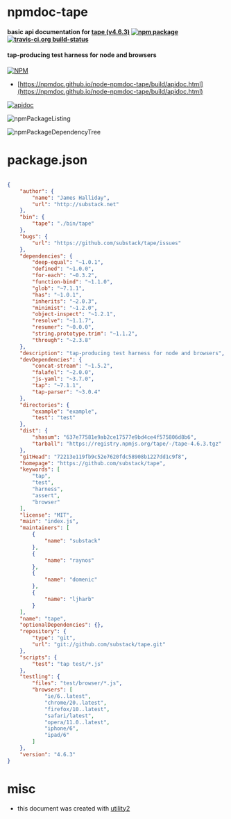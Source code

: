 # npmdoc-tape

#### basic api documentation for  [tape (v4.6.3)](https://github.com/substack/tape)  [![npm package](https://img.shields.io/npm/v/npmdoc-tape.svg?style=flat-square)](https://www.npmjs.org/package/npmdoc-tape) [![travis-ci.org build-status](https://api.travis-ci.org/npmdoc/node-npmdoc-tape.svg)](https://travis-ci.org/npmdoc/node-npmdoc-tape)

#### tap-producing test harness for node and browsers

[![NPM](https://nodei.co/npm/tape.png?downloads=true&downloadRank=true&stars=true)](https://www.npmjs.com/package/tape)

- [https://npmdoc.github.io/node-npmdoc-tape/build/apidoc.html](https://npmdoc.github.io/node-npmdoc-tape/build/apidoc.html)

[![apidoc](https://npmdoc.github.io/node-npmdoc-tape/build/screenCapture.buildCi.browser.%252Ftmp%252Fbuild%252Fapidoc.html.png)](https://npmdoc.github.io/node-npmdoc-tape/build/apidoc.html)

![npmPackageListing](https://npmdoc.github.io/node-npmdoc-tape/build/screenCapture.npmPackageListing.svg)

![npmPackageDependencyTree](https://npmdoc.github.io/node-npmdoc-tape/build/screenCapture.npmPackageDependencyTree.svg)



# package.json

```json

{
    "author": {
        "name": "James Halliday",
        "url": "http://substack.net"
    },
    "bin": {
        "tape": "./bin/tape"
    },
    "bugs": {
        "url": "https://github.com/substack/tape/issues"
    },
    "dependencies": {
        "deep-equal": "~1.0.1",
        "defined": "~1.0.0",
        "for-each": "~0.3.2",
        "function-bind": "~1.1.0",
        "glob": "~7.1.1",
        "has": "~1.0.1",
        "inherits": "~2.0.3",
        "minimist": "~1.2.0",
        "object-inspect": "~1.2.1",
        "resolve": "~1.1.7",
        "resumer": "~0.0.0",
        "string.prototype.trim": "~1.1.2",
        "through": "~2.3.8"
    },
    "description": "tap-producing test harness for node and browsers",
    "devDependencies": {
        "concat-stream": "~1.5.2",
        "falafel": "~2.0.0",
        "js-yaml": "~3.7.0",
        "tap": "~7.1.1",
        "tap-parser": "~3.0.4"
    },
    "directories": {
        "example": "example",
        "test": "test"
    },
    "dist": {
        "shasum": "637e77581e9ab2ce17577e9bd4ce4f575806d8b6",
        "tarball": "https://registry.npmjs.org/tape/-/tape-4.6.3.tgz"
    },
    "gitHead": "72213e119fb9c52e7620fdc58908b1227dd1c9f8",
    "homepage": "https://github.com/substack/tape",
    "keywords": [
        "tap",
        "test",
        "harness",
        "assert",
        "browser"
    ],
    "license": "MIT",
    "main": "index.js",
    "maintainers": [
        {
            "name": "substack"
        },
        {
            "name": "raynos"
        },
        {
            "name": "domenic"
        },
        {
            "name": "ljharb"
        }
    ],
    "name": "tape",
    "optionalDependencies": {},
    "repository": {
        "type": "git",
        "url": "git://github.com/substack/tape.git"
    },
    "scripts": {
        "test": "tap test/*.js"
    },
    "testling": {
        "files": "test/browser/*.js",
        "browsers": [
            "ie/6..latest",
            "chrome/20..latest",
            "firefox/10..latest",
            "safari/latest",
            "opera/11.0..latest",
            "iphone/6",
            "ipad/6"
        ]
    },
    "version": "4.6.3"
}
```



# misc
- this document was created with [utility2](https://github.com/kaizhu256/node-utility2)
